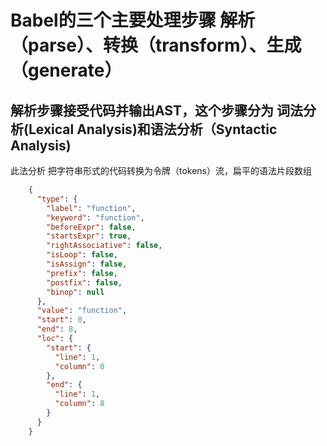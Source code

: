 # Babel的三个主要处理步骤  解析（parse）、转换（transform）、生成（generate）

## 解析步骤接受代码并输出AST，这个步骤分为 词法分析(Lexical Analysis)和语法分析（Syntactic Analysis)

此法分析 把字符串形式的代码转换为令牌（tokens）流，扁平的语法片段数组
```json
    {
      "type": {
        "label": "function",
        "keyword": "function",
        "beforeExpr": false,
        "startsExpr": true,
        "rightAssociative": false,
        "isLoop": false,
        "isAssign": false,
        "prefix": false,
        "postfix": false,
        "binop": null
      },
      "value": "function",
      "start": 0,
      "end": 8,
      "loc": {
        "start": {
          "line": 1,
          "column": 0
        },
        "end": {
          "line": 1,
          "column": 8
        }
      }
    }
```